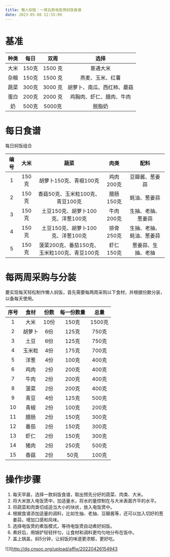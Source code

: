 ```yaml
---
title: 懒人焖饭：一周五款电饭煲焖饭食谱
date: 2023-05-08 12:55:09
---
```


# 基准

| 种类 | 每日 | 双周 | 选择 |
| :---: | :----: |:----: |:----: |
| 大米 | 150克 | 1500 克 | 普通大米 |
| 杂粮 | 150克 | 1500 克 | 燕麦、玉米、红薯 |
| 蔬菜 | 300克 | 3000 克 | 胡萝卜、南瓜、西红柿、蘑菇 |
| 蛋白 | 200克 | 2000 克 | 鸡胸肉、虾仁、腊肉、牛肉 |
| 奶 | 500克 | 5000克 | 脱脂奶 |


# 每日食谱

每日焖饭组合

| 编号 | 大米   | 蔬菜       | 肉类   | 配料       |
| :---: | :----: | :--------: | :----: | :--------: |
| 1    | 150克  | 胡萝卜150克、青椒100克  | 鸡肉200克   | 豆瓣酱、葱姜蒜 |
| 2    | 150克  | 香菇50克、玉米粒100克、青豆100克 | 腊肠150克   | 蚝油、葱姜蒜   |
| 3    | 150克  | 土豆150克、胡萝卜100克、洋葱100克 | 牛肉200克   | 生抽、老抽、葱姜蒜 |
| 4    | 150克  | 土豆150克、胡萝卜100克、洋葱100克 | 排骨250克   | 生抽、老抽、蚝油、葱姜蒜 |
| 5    | 150克  | 菠菜200克、番茄150克、玉米粒100克、青豆100克 | 虾仁150克   | 葱姜蒜、生抽、老抽 |

# 每两周采购与分装

要实现每天轻松制作懒人焖饭，首先需要每两周采购以下食材，并根据份数分装，以备每天使用。



| 序号 | 食材       | 份数  | 每一份数量 | 总量         |
| :--: | :--------: | :---: | :-------: | :----------: |
|  1   | 大米       | 10份  | 150克    | 1500克       |
|  2   | 胡萝卜     | 6份   | 125克    | 750克        |
|  3   | 土豆       | 6份   | 125克    | 750克        |
|  4   | 玉米粒     | 4份   | 175克    | 700克        |
|  5   | 洋葱       | 4份   | 100克    | 400克        |
|  6   | 鸡肉       | 2份   | 200克    | 400克        |
|  7   | 牛肉       | 2份   | 200克    | 400克        |
|  8   | 菠菜       | 2份   | 200克    | 400克        |
|  9   | 青豆       | 4份   | 125克    | 500克        |
| 10   | 青椒       | 2份   | 100克    | 200克        |
| 11   | 腊肠       | 2份   | 150克    | 300克        |
| 12   | 番茄       | 2份   | 150克    | 300克        |
| 13   | 虾仁       | 2份   | 150克    | 300克        |
| 14   | 猪肉       | 2份   | 250克    | 500克        |
| 15   | 香菇       | 2份   | 50克     | 100克        |

# 操作步骤
1. 每天早晨，选择一款焖饭食谱，取出预先分好的蔬菜、肉类、大米。
2. 将大米放入电饭煲中，加适量水，将水的量控制在与大米表面齐平的水平。
3. 将蔬菜和肉类切成适当大小的块状，放入电饭煲中。
4. 根据食谱添加适量的调料，比如生抽、老抽、豆瓣酱等，还可以加入切好的葱姜蒜，增加口感和风味。
5. 选择电饭煲的煮饭模式，等待电饭煲自动煮好焖饭。
6. 煮好后，用锅铲轻轻拌匀，让食材和调料更均匀地分布在饭中。
7. 盖上锅盖，焖5分钟，让焖饭的味道更浓郁，更好吃。

![](http://dg.cnsoc.org/upload/affix/20220426154943